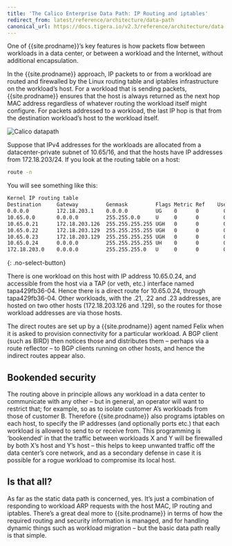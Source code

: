 ```yaml
---
title: 'The Calico Enterprise Data Path: IP Routing and iptables'
redirect_from: latest/reference/architecture/data-path
canonical_url: https://docs.tigera.io/v2.3/reference/architecture/data-path
---
```


One of {{site.prodname}}’s key features is how packets flow between workloads in a
data center, or between a workload and the Internet, without additional
encapsulation.

In the {{site.prodname}} approach, IP packets to or from a workload are routed and
firewalled by the Linux routing table and iptables infrastructure on the
workload’s host. For a workload that is sending packets, {{site.prodname}} ensures
that the host is always returned as the next hop MAC address regardless
of whatever routing the workload itself might configure. For packets
addressed to a workload, the last IP hop is that from the destination
workload’s host to the workload itself.

![Calico datapath]({{site.url}}/images/calico-datapath.png)

Suppose that IPv4 addresses for the workloads are allocated from a
datacenter-private subnet of 10.65/16, and that the hosts have IP
addresses from 172.18.203/24. If you look at the routing table on a host:

```bash
route -n
```

You will see something like this:

```bash
Kernel IP routing table
Destination     Gateway         Genmask         Flags Metric Ref    Use Iface
0.0.0.0         172.18.203.1    0.0.0.0         UG    0      0        0 eth0
10.65.0.0       0.0.0.0         255.255.0.0     U     0      0        0 ns-db03ab89-b4
10.65.0.21      172.18.203.126  255.255.255.255 UGH   0      0        0 eth0
10.65.0.22      172.18.203.129  255.255.255.255 UGH   0      0        0 eth0
10.65.0.23      172.18.203.129  255.255.255.255 UGH   0      0        0 eth0
10.65.0.24      0.0.0.0         255.255.255.255 UH    0      0        0 tapa429fb36-04
172.18.203.0    0.0.0.0         255.255.255.0   U     0      0        0 eth0
```
{: .no-select-button}

There is one workload on this host with IP address 10.65.0.24, and
accessible from the host via a TAP (or veth, etc.) interface named
tapa429fb36-04. Hence there is a direct route for 10.65.0.24, through
tapa429fb36-04. Other workloads, with the .21, .22 and .23 addresses,
are hosted on two other hosts (172.18.203.126 and .129), so the routes
for those workload addresses are via those hosts.

The direct routes are set up by a {{site.prodname}} agent named Felix when it is
asked to provision connectivity for a particular workload. A BGP client
(such as BIRD) then notices those and distributes them – perhaps via a
route reflector – to BGP clients running on other hosts, and hence the
indirect routes appear also.

## Bookended security

The routing above in principle allows any workload in a data center to
communicate with any other – but in general, an operator will want to
restrict that; for example, so as to isolate customer A’s workloads from
those of customer B. Therefore {{site.prodname}} also programs iptables on each
host, to specify the IP addresses (and optionally ports etc.) that each
workload is allowed to send to or receive from. This programming is
‘bookended’ in that the traffic between workloads X and Y will be
firewalled by both X’s host and Y’s host – this helps to keep unwanted
traffic off the data center’s core network, and as a secondary defense
in case it is possible for a rogue workload to compromise its local
host.

## Is that all?

As far as the static data path is concerned, yes. It’s just a
combination of responding to workload ARP requests with the host MAC, IP
routing and iptables. There’s a great deal more to {{site.prodname}} in terms of
how the required routing and security information is managed, and for
handling dynamic things such as workload migration – but the basic data
path really is that simple.
